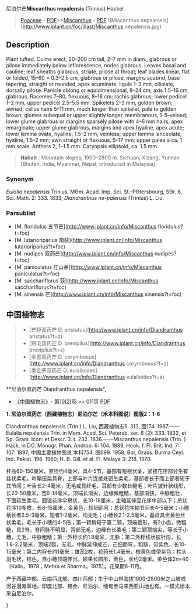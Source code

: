 尼泊尔芒**Miscanthus nepalensis** (Trinius) Hackel

> [Poaceae](http://www.iplant.cn/info/Poaceae?t=foc) - [PDF](http://www.iplant.cn/foc/pdf/Poaceae.pdf)>>[Miscanthus](http://www.iplant.cn/info/Miscanthus?t=foc) - [PDF](http://www.iplant.cn/foc/pdf/Miscanthus.pdf)
![Miscanthus nepalensis](http://www.iplant.cn/foc/illast/Miscanthus nepalensis.jpg)

## Description

Plant tufted. Culms erect, 20–200 cm tall, 2–7 mm in diam., glabrous or pilose immediately below inflorescence, nodes glabrous. Leaves basal and cauline; leaf sheaths glabrous, striate, pilose at throat; leaf blades linear, flat or folded, 15–60 × 0.3–2.5 cm, glabrous or pilose, margins scabrid, base tapering, straight or rounded, apex acuminate; ligule 1–3 mm, ciliolate, dorsally pilose. Panicle oblong or equidimensional, 8–24 cm; axis 1.5–16 cm, glabrous. Racemes 7–80, flexuous, 8–18 cm; rachis glabrous; lower pedicel 1–2 mm, upper pedicel 2.5–5.5 mm. Spikelets 2–3 mm, golden brown, awned; callus hairs 5–11 mm, much longer than spikelet, pale to golden brown; glumes subequal or upper slightly longer, membranous, 1–5-veined; lower glume glabrous or margins sparsely pilose with 4–6 mm hairs, apex emarginate; upper glume glabrous, margins and apex hyaline, apex acute; lower lemma ovate, hyaline, 1.5–2 mm, veinless; upper lemma lanceolate, hyaline, 1.5–2 mm; awn straight or flexuous, 5–17 mm; upper palea a ca. 1 mm scale. Anthers 2, 1–1.5 mm. Caryopsis ellipsoid, ca. 1.5 mm.

> **Habait** : 
> Mountain slopes; 1900–2800 m. Sichuan, Xizang, Yunnan [Bhutan, India, Myanmar, Nepal; introduced in Malaysia].

### Synonym
*Eulalia nepalensis* Trinius, MΘm. Acad. Imp. Sci. St.-PΘtersbourg, SΘr. 6, Sci. Math. 2: 333. 1833; *Diandranthus ne-palensis* (Trinius) L. Liu.

### Parsublist

* [M.  floridulus  五节芒](http://www.iplant.cn/info/Miscanthus floridulus?t=foc)
* [M.  lutarioriparius  南荻](http://www.iplant.cn/info/Miscanthus lutarioriparius?t=foc)
* [M.  nudipes  双药芒](http://www.iplant.cn/info/Miscanthus nudipes?t=foc)
* [M.  paniculatus  红山茅](http://www.iplant.cn/info/Miscanthus paniculatus?t=foc)
* [M.  sacchariflorus  荻](http://www.iplant.cn/info/Miscanthus sacchariflorus?t=foc)
* [M.  sinensis  芒](http://www.iplant.cn/info/Miscanthus sinensis?t=foc)

## 中国植物志

> * [芒稃双药芒  D.  aristatus](http://www.iplant.cn/info/Diandranthus aristatus?t=z)
> * [短毛双药芒  D.  brevipilus](http://www.iplant.cn/info/Diandranthus brevipilus?t=z)
> * [伞房双药芒  D.  corymbosus](http://www.iplant.cn/info/Diandranthus corymbosus?t=z)
> * [类金茅双药芒  D.  eulalioides](http://www.iplant.cn/info/Diandranthus eulalioides?t=z)

**尼泊尔双药芒 Diandranthus nepalensis",

* [《中国植物志》](http://www.iplant.cn/frps)- [第10(2)卷](http://www.iplant.cn/frps/vol/10(2)) >> 011页 [PDF](http://www.iplant.cn/frps/pdf/10(2)/011.pdf)

**1. 尼泊尔双药芒（西藏植物志）尼泊尔芒（禾本科图说）图版2：1-6**

Diandranthus nepalensis (Trin.) L. Liu, 西藏植物志5: 313, 图174. 1987.——Eulalia nepalensis Trin. in Mem. Acad. Sci. Petersb. ser. 6 (2): 333. 1832, et Sp. Gram. Icon: et Descr. 3. t. 232. 1836.——Miscanthus nepalensis (Trin. ) Hack, in DC. Monogr. Phan. Androp. 6: 104. 1889, Hook. f. Fl. Brit. Ind. 7: 107: 1897; 中国主要植物图说 本科754. 图699. 1959; Bor, Grass. Burma Ceyl. Ind. Pakist. 196. 1960; H. B. Gill. et al. Fl. Malaya 3: 218. 1970.

杆高60-150厘米，直径约4毫米，具4-5节，基部有短根状茎，紧接花序部分生有丝状柔毛。叶鞘压扁具脊，上部与叶片连接处密生柔毛，基部者长于而上部者短于其节间；叶舌长2-4毫米，无毛或具纤毛，耳部有少数长糙毛；叶片披针状线形，长20-50厘米，宽6-14毫米，顶端长渐尖，边缘微粗糙，基部渐狭，中脉粗壮，下面疏生柔毛。圆锥花序伞房状，长10-18厘米，主轴延伸至花序中部以下；总状花序10多枚，长8-15厘米，金黄色，较细而弯；总状花序轴节间长4-5毫米；小穗柄长者2.5-3毫米，短者1-2毫米，均无毛；小穗长2.1-2.5毫米，基盘具金黄色丝状柔毛，毛长于小穗的4-5倍；第一颖稍短于第二颖，顶端截形，有2小齿，微粗糙，具2脊，脊间脉不明显，背部无毛，边缘有长柔毛；第二颖顶端尖，等长于小穗，无毛，中脉粗糙；第一外稃长约1.8毫米，无脉；第二外稃线状披针形，长1.8-2.2毫米，顶端2裂，无毛，中脉延伸成芒，芒细而弯，粗糙，带紫色，长10-15毫米；第二内稃长约1毫米；雄蕊2枚，花药长1.4毫米，橙黄色或带紫色；柱头羽毛状，棕色，自小穗顶端伸出。颖果长圆形，紫色，长约2毫米。染色体2n=40（Kalia，1978；Mehra et Sharma，1975）。花果期6-11月。

产于西藏中部、云南西北部、四川西部；生于中山带海拔1900-2800米之山坡或河谷漫滩草地。印度北部、锡金、尼泊尔、缅甸至马来西亚山地也有。一模式标本采自尼泊尔。

}